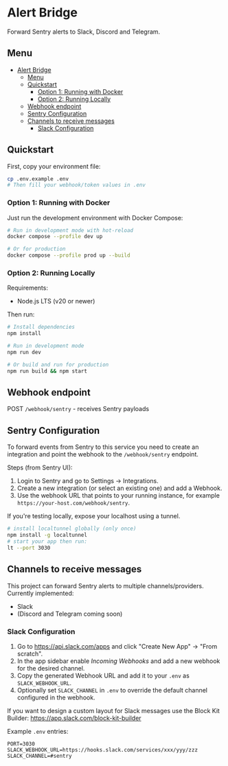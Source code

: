 # Alert Bridge

Forward Sentry alerts to Slack, Discord and Telegram.

## Menu

- [Alert Bridge](#alert-bridge)
  - [Menu](#menu)
  - [Quickstart](#quickstart)
    - [Option 1: Running with Docker](#option-1-running-with-docker)
    - [Option 2: Running Locally](#option-2-running-locally)
  - [Webhook endpoint](#webhook-endpoint)
  - [Sentry Configuration](#sentry-configuration)
  - [Channels to receive messages](#channels-to-receive-messages)
    - [Slack Configuration](#slack-configuration)

## Quickstart

First, copy your environment file:

```bash
cp .env.example .env
# Then fill your webhook/token values in .env
```

### Option 1: Running with Docker

Just run the development environment with Docker Compose:

```bash
# Run in development mode with hot-reload
docker compose --profile dev up

# Or for production
docker compose --profile prod up --build
```

### Option 2: Running Locally

Requirements:

- Node.js LTS (v20 or newer)

Then run:

```bash
# Install dependencies
npm install

# Run in development mode
npm run dev

# Or build and run for production
npm run build && npm start
```

## Webhook endpoint

POST `/webhook/sentry` - receives Sentry payloads

## Sentry Configuration

To forward events from Sentry to this service you need to create an integration and point the webhook to the `/webhook/sentry` endpoint.

Steps (from Sentry UI):

1. Login to Sentry and go to Settings → Integrations.
2. Create a new integration (or select an existing one) and add a Webhook.
3. Use the webhook URL that points to your running instance, for example `https://your-host.com/webhook/sentry`.

If you're testing locally, expose your localhost using a tunnel.

```bash
# install localtunnel globally (only once)
npm install -g localtunnel
# start your app then run:
lt --port 3030
```

## Channels to receive messages

This project can forward Sentry alerts to multiple channels/providers. Currently implemented:

- Slack
- (Discord and Telegram coming soon)

### Slack Configuration

1. Go to <https://api.slack.com/apps> and click "Create New App" → "From scratch".
2. In the app sidebar enable _Incoming Webhooks_ and add a new webhook for the desired channel.
3. Copy the generated Webhook URL and add it to your `.env` as `SLACK_WEBHOOK_URL`.
4. Optionally set `SLACK_CHANNEL` in `.env` to override the default channel configured in the webhook.

If you want to design a custom layout for Slack messages use the Block Kit Builder: <https://app.slack.com/block-kit-builder>

Example `.env` entries:

```env
PORT=3030
SLACK_WEBHOOK_URL=https://hooks.slack.com/services/xxx/yyy/zzz
SLACK_CHANNEL=#sentry
```
